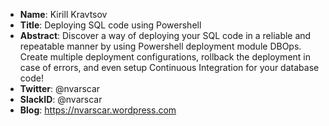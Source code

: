 * **Name**: Kirill Kravtsov
* **Title**: Deploying SQL code using Powershell
* **Abstract**: Discover a way of deploying your SQL code in a reliable and repeatable manner by using Powershell deployment module DBOps. Create multiple deployment configurations, rollback the deployment in case of errors, and even setup Continuous Integration for your database code!
* **Twitter**: @nvarscar
* **SlackID**: @nvarscar
* **Blog**: https://nvarscar.wordpress.com

